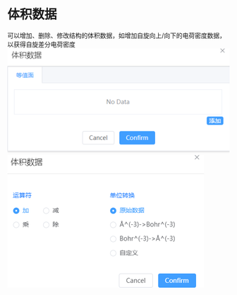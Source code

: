 # 体积数据

可以增加、删除、修改结构的体积数据，如增加自旋向上/向下的电荷密度数据，以获得自旋差分电荷密度
![qstudio_manual_settings_volumedata](./nested/qstudio_manual_settings_volumedata.png)
![qstudio_manual_settings_volumedata2](./nested/qstudio_manual_settings_volumedata2.png)